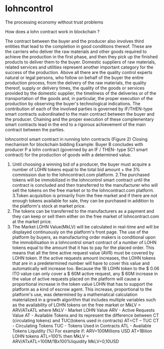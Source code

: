 # lohncontrol
The processing economy without trust problems

How does a lohn contract work in blockchain ?

The contract between the buyer and the producer also involves third entities that lead to the completion in good conditions thereof. These are the carriers who deliver the raw materials and other goods required to achieve the production in the first phase, and then they pick up the finished products to deliver  them  to  the  buyer.  Domestic  suppliers  of  raw  materials,  related services and utilities represent another important category for the success of the production. Above all there are the quality control experts natural or legal persons, who follow on behalf of the buyer the entire production process, from the delivery of the raw materials, the quality thereof, supply or delivery times, the quality of the goods or services provided by the domestic supplier, the timeliness of the deliveries or of the transportation of the goods and, in particular, the proper execution of the production by observing the buyer's technological indications.
The contribution of each of the involved parties is governed by IF/THEN-type
smart contracts subordinated to the main contract between the buyer and the
producer. Chaining and the proper execution of these complementary smart contracts lead in the end to a rigorous achievement of the main contract between the parties.

lohncontrol smart contract in running lohn contracts (Figure 2) Closing mechanism for blockchain bidding
Example:
Buyer B concludes with producer P a lohn contract (governed by an IF / THEN- type SC1 smart contract) for the production of goods with a determined value.


1.  Until  choosing  a  winning  bid  of  a  producer,  the  buyer  must  acquire  a number of LOHN tokens equal to the total bid amount + the 3% commission due to the lohncontract.com platform. 
2.The purchased tokens will be immobilized in the lohncontrol smart contract until the contract is concluded and then transferred to the manufacturer who will sell the tokens on the free market or to the lohncontract.com platform. 3.Token acquisition is primarily from the free market and if there are not enough tokens available for sale, they can be purchased in addition to the platform's stock at market price.
4. The tokens can be transferred to the manufacturers as a payment and they can keep or sell them either on the free market of lohncontract.com at the market price.
5.   The   Market LOHN Value(MkLV) will  be  calculated  in  real-time  and will be displayed continuously on the platform's front page. 
The use of the platform by buyers, as manufacturing order makers is conditional upon the immobilisation in a lohncontrol smart contract of a number of LOHN tokens equal to the amount that it has to pay for the placed order. This means that all the time active request value (AVR) must be covered by LOHN token. If the active requests amount increases, the LOHN tokens that are in a predetermined number will have to cover this value and automatically will increase too. Because the 1B LOHN token to the $ 0.06 ITO value can only cover a $ 60M active request, any $ 60M increase in the value of active requests placed on the platform will cause a proportional increase in the token value LOHN that has to support the platform as a kind of escrow agent. This increase, proportional to the platform's use, was determined by a mathematical calculation materialized in a growth algorithm that includes multiple variables such as the availability of LOHN tokens on the free market or MkLV = ARV/ATxATL 
where
MkLV - Market LOHN Value
ARV   - Active Requests Value 
AT      - Available Tokens and its represent  the difference between CT (circulating tokens) and TUC(tokens used in contracts)
AT=CT – TUC
CT       - Circulating Tokens
TUC    - Tokens Used in Contracts
ATL    - Available Tokens Liquidity (%)
For example if:
ARV=100Millions USD
AT=1Bilion LOHN tokens
ATL=100%
then
MkLV = ARV/ATxATL=100M/1Bx100%liquidity
MkLV=0,10USD
